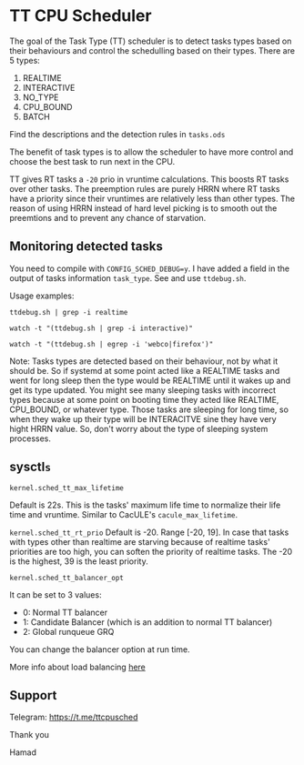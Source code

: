 # TT CPU Scheduler

The goal of the Task Type (TT) scheduler is to detect
tasks types based on their behaviours and control the schedulling
based on their types. There are 5 types:
1. REALTIME
2. INTERACTIVE
3. NO_TYPE
4. CPU_BOUND
5. BATCH

Find the descriptions and the detection rules in `tasks.ods`

The benefit of task types is to allow the scheduler to have
more control and choose the best task to run next in the CPU.

TT gives RT tasks a `-20` prio in vruntime calculations. This boosts RT
tasks over other tasks. The preemption rules are purely HRRN where RT tasks
have a priority since their vruntimes are relatively less than other types.
The reason of using HRRN instead of hard level picking is to smooth out the
preemtions and to prevent any chance of starvation.

## Monitoring detected tasks
You need to compile with `CONFIG_SCHED_DEBUG=y`. I have added a field in the
output of tasks information `task_type`. See and use `ttdebug.sh`.

Usage examples:

`ttdebug.sh | grep -i realtime`

`watch -t "(ttdebug.sh | grep -i interactive)"`

`watch -t "(ttdebug.sh | egrep -i 'webco|firefox')"`


Note: Tasks types are detected based on their behaviour, not by what it should
be. So if systemd at some point acted like a REALTIME tasks and went for long sleep
then the type would be REALTIME until it wakes up and get its type updated.
You might see many sleeping tasks with incorrect types
because at some point on booting time they acted like REALTIME, CPU_BOUND, or
whatever type. Those tasks are sleeping for long time, so when they wake up their
type will be INTERACITVE sine they have very hight HRRN value. So, don't worry
about the type of sleeping system processes.


## sysctl`s`
`kernel.sched_tt_max_lifetime`

Default is 22s. This is the tasks' maximum life time to normalize their life
time and vruntime. Similar to CacULE's `cacule_max_lifetime`.


`kernel.sched_tt_rt_prio`
Default is -20. Range [-20, 19]. In case that tasks with types other than realtime
are starving because of realtime tasks' priorities are too high, you can soften
the priority of realtime tasks. The -20 is the highest, 39 is the least priority.


`kernel.sched_tt_balancer_opt`

It can be set to 3 values:

- 0: Normal TT balancer
- 1: Candidate Balancer (which is an addition to normal TT balancer)
- 2: Global runqueue GRQ

You can change the balancer option at run time.

More info about load balancing [here](https://github.com/hamadmarri/TT-CPU-Scheduler/issues/12)

## Support
Telegram: https://t.me/ttcpusched

Thank you

Hamad
